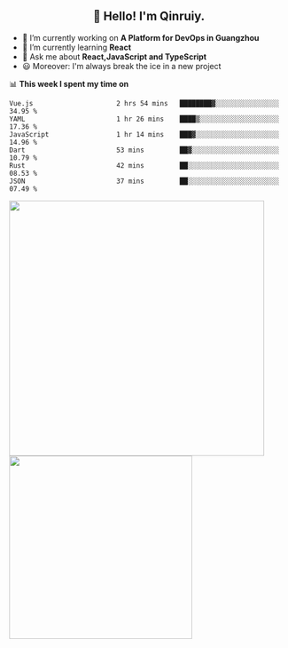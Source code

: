 <h2 align="center">👋 Hello! I'm Qinruiy.</h2>


- 🔭 I’m currently working on **A Platform for DevOps in Guangzhou**
- 🌱 I’m currently learning **React**
- 💬 Ask me about **React,JavaScript and TypeScript**
- 😃 Moreover: I'm always break the ice in a new project

📊 **This week I spent my time on**

<!--START_SECTION:waka-->

```text
Vue.js                     2 hrs 54 mins   ████████▓░░░░░░░░░░░░░░░░   34.95 %
YAML                       1 hr 26 mins    ████▒░░░░░░░░░░░░░░░░░░░░   17.36 %
JavaScript                 1 hr 14 mins    ███▓░░░░░░░░░░░░░░░░░░░░░   14.96 %
Dart                       53 mins         ██▓░░░░░░░░░░░░░░░░░░░░░░   10.79 %
Rust                       42 mins         ██░░░░░░░░░░░░░░░░░░░░░░░   08.53 %
JSON                       37 mins         ██░░░░░░░░░░░░░░░░░░░░░░░   07.49 %
```

<!--END_SECTION:waka-->

<p>
<img align="left" width="460" src="https://github-readme-stats.vercel.app/api?username=Qinruiy&custom_title=Qrinruiy's Github Stats&theme=graywhite&hide_border=true"/> <img align="left" width="330" src="https://github-readme-stats.vercel.app/api/top-langs/?username=Qinruiy&layout=compact&theme=graywhite&hide_border=true"/>
</p>
